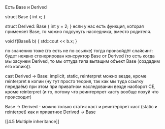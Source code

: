 Есть Base и Derived

struct Base {
int x;
}

struct Derived: Base {
int y = 2;
}
если у нас есть функция, которая применяет Base, то можно подсунуть наследника, вместо родителя.

void f(Base& b) {
std::cout << b.x;
}

по значению тоже (то есть не по ссылке)
тогда произойдёт слайсинг: будет неявно сгенерирован консруктор Base от Derived (то есть когда мы засунем Derived, то мы оттуда типа вытащим объект Base (создадим его копию)).

cast
Derived -> Base:
implicit, static, reinterpret можно везде, кроме reinterpret в копии (ну тут просто теория, так как мы туда ссылку передаём)
при этом при приватном наследовании везде наоборот CE, кроме reinterpret (и то, потому что реинтерпрет касту вообще похуй что происходит)

Base -> Derived - можно только статик каст и реинтерпрет каст (static и reinterpet)
как и приватное Derived -> Base

[[4.5 Multiple inheritance]]

